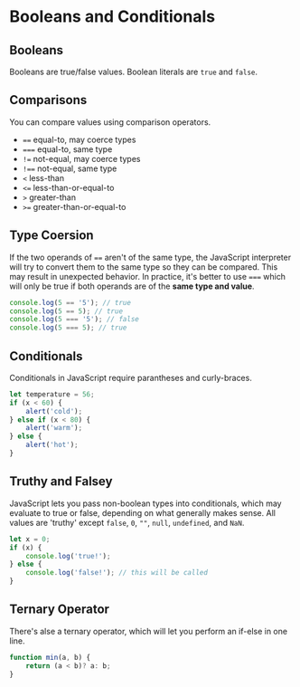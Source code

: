 
# Booleans and Conditionals

## Booleans

Booleans are true/false values. Boolean literals are `true` and `false`.

## Comparisons

You can compare values using comparison operators.

- `==` equal-to, may coerce types
- `===` equal-to, same type
- `!=` not-equal, may coerce types
- `!==` not-equal, same type
- `<` less-than
- `<=` less-than-or-equal-to
- `>` greater-than
- `>=` greater-than-or-equal-to

## Type Coersion

If the two operands of `==` aren't of the same type, the JavaScript interpreter will try to convert them to the same type so they can be compared. This may result in unexpected behavior. In practice, it's better to use `===` which will only be true if both operands are of the **same type and value**.

```javascript
console.log(5 == '5'); // true
console.log(5 == 5); // true
console.log(5 === '5'); // false
console.log(5 === 5); // true
```


## Conditionals

Conditionals in JavaScript require parantheses and curly-braces.

```javascript
let temperature = 56;
if (x < 60) {
    alert('cold');
} else if (x < 80) {
    alert('warm');
} else {
    alert('hot');
}
```

## Truthy and Falsey


JavaScript lets you pass non-boolean types into conditionals, which may evaluate to true or false, depending on what generally makes sense. All values are 'truthy' except `false`, `0`, `""`, `null`, `undefined`, and `NaN`.

```javascript
let x = 0;
if (x) {
    console.log('true!');
} else {
    console.log('false!'); // this will be called
}
```


## Ternary Operator

There's alse a ternary operator, which will let you perform an if-else in one line.

```javascript
function min(a, b) {
    return (a < b)? a: b;
}
```
